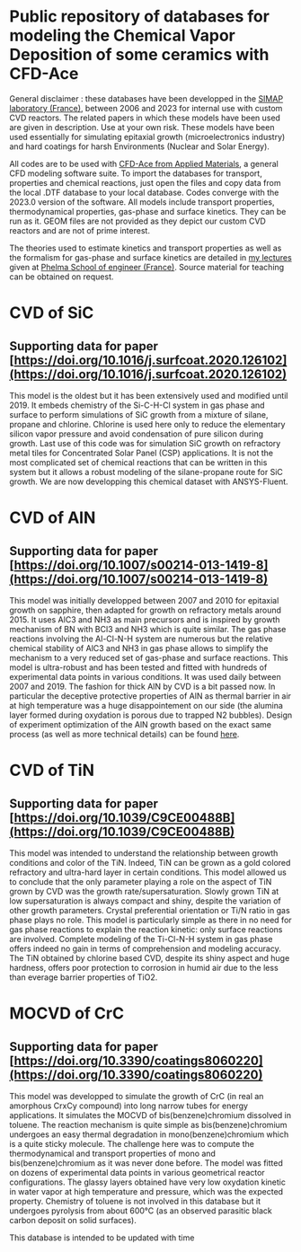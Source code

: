 # Public repository of databases for modeling the Chemical Vapor Deposition of some ceramics with CFD-Ace

General disclaimer : these databases have been developped in the [SIMAP laboratory (France)](https://simap.grenoble-inp.fr/), between 2006 and 2023 for internal use with custom CVD reactors. The related papers in which these models have been used are given in description. Use at your own risk. These models have been used essentially for simulating epitaxial growth (microelectronics industry) and hard coatings for harsh Environments (Nuclear and Solar Energy).

All codes are to be used with [CFD-Ace from Applied Materials](https://www.appliedmaterials.com/us/en/semiconductor/solutions-and-software/software-solutions/ace-plus-suite.html), a general CFD modeling software suite. To import the databases for transport, properties and chemical reactions, just open the files and copy data from the local .DTF database to your local database. Codes converge with the 2023.0 version of the software. All models include transport properties, thermodynamical properties, gas-phase and surface kinetics. They can be run as it. GEOM files are not provided as they depict our custom CVD reactors and are not of prime interest.

The theories used to estimate kinetics and transport properties as well as the formalism for gas-phase and surface kinetics are detailed in [my lectures](https://github.com/Raphael-Boichot/A-database-for-CVD-modeling-of-carbides-and-nitrides/blob/main/Documentation/Chemical%20Vapor%20Deposition%20-%20Lectures.pdf) given at [Phelma School of engineer (France)](https://phelma.grenoble-inp.fr/). Source material for teaching can be obtained on request.

# CVD of SiC
## Supporting data for paper [https://doi.org/10.1016/j.surfcoat.2020.126102](https://doi.org/10.1016/j.surfcoat.2020.126102)
This model is the oldest but it has been extensively used and modified until 2019. It embeds chemistry of the Si-C-H-Cl system in gas phase and surface to perform simulations of SiC growth from a mixture of silane, propane and chlorine. Chlorine is used here only to reduce the elementary silicon vapor pressure and avoid condensation of pure silicon during growth. Last use of this code was for simulation SiC growth on refractory metal tiles for Concentrated Solar Panel (CSP) applications. It is not the most complicated set of chemical reactions that can be written in this system but it allows a robust modeling of the silane-propane route for SiC growth. We are now developping this chemical dataset with ANSYS-Fluent.

# CVD of AlN
## Supporting data for paper [https://doi.org/10.1007/s00214-013-1419-8](https://doi.org/10.1007/s00214-013-1419-8)
This model was initially developped between 2007 and 2010 for epitaxial growth on sapphire, then adapted for growth on refractory metals around 2015. It uses AlC3 and NH3 as main precursors and is inspired by growth mechanism of BN with BCl3 and NH3 which is quite similar. The gas phase reactions involving the Al-Cl-N-H system are numerous but the relative chemical stability of AlC3 and NH3 in gas phase allows to simplify the mechanism to a very reduced set of gas-phase and surface reactions. This model is ultra-robust and has been tested and fitted with hundreds of experimental data points in various conditions. It was used daily between 2007 and 2019. The fashion for thick AlN by CVD is a bit passed now. In particular the deceptive protective properties of AlN as thermal barrier in air at high temperature was a huge disappointement on our side (the alumina layer formed during oxydation is porous due to trapped N2 bubbles). Design of experiment optimization of the AlN growth based on the exact same process (as well as more technical details) can be found [here](https://github.com/Raphael-Boichot/HVPE-process-assessment-by-DOE).

# CVD of TiN
## Supporting data for paper [https://doi.org/10.1039/C9CE00488B](https://doi.org/10.1039/C9CE00488B)
This model was intended to understand the relationship between growth conditions and color of the TiN. Indeed, TiN can be grown as a gold colored refractory and ultra-hard layer in certain conditions. This model allowed us to conclude that the only parameter playing a role on the aspect of TiN grown by CVD was the growth rate/supersaturation. Slowly grown TiN at low supersaturation is always compact and shiny, despite the variation of other growth parameters. Crystal preferential orientation or Ti/N ratio in gas phase plays no role. This model is particularly simple as there in no need for gas phase reactions to explain the reaction kinetic: only surface reactions are involved. Complete modeling of the Ti-Cl-N-H system in gas phase offers indeed no gain in terms of comprehension and modeling accuracy. The TiN obtained by chlorine based CVD, despite its shiny aspect and huge hardness, offers poor protection to corrosion in humid air due to the less than everage barrier properties of TiO2.

# MOCVD of CrC
## Supporting data for paper [https://doi.org/10.3390/coatings8060220](https://doi.org/10.3390/coatings8060220)
This model was developped to simulate the growth of CrC (in real an amorphous CrxCy compound) into long narrow tubes for energy applications. It simulates the MOCVD of bis(benzene)chromium dissolved in toluene. The reaction mechanism is quite simple as bis(benzene)chromium undergoes an easy thermal degradation in mono(benzene)chromium which is a quite sticky molecule. The challenge here was to compute the thermodynamical and transport properties of mono and bis(benzene)chromium as it was never done before. The model was fitted on dozens of experimental data points in various geometrical reactor configurations. The glassy layers obtained have very low oxydation kinetic in water vapor at high temperature and pressure, which was the expected property. Chemistry of toluene is not involved in this database but it undergoes pyrolysis from about 600°C (as an observed parasitic black carbon deposit on solid surfaces).

This database is intended to be updated with time
